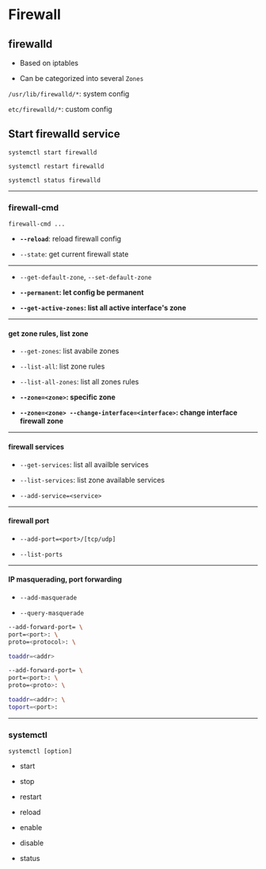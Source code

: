 # Firewall
## firewalld
- Based on iptables

- Can be categorized into several `Zones`

`/usr/lib/firewalld/*`: system config

`etc/firewalld/*`: custom config

## Start firewalld service

`systemctl start firewalld`

`systemctl restart firewalld`

`systemctl status firewalld`

---

### firewall-cmd

`firewall-cmd ...`

- **`--reload`**: reload firewall config

- `--state`: get current firewall state

---

- `--get-default-zone`, `--set-default-zone`

- **`--permanent`: let config be permanent**

- **`--get-active-zones`: list all active interface's zone**

---

#### get zone rules, list zone

- `--get-zones`: list avabile zones

- `--list-all`: list zone rules

- `--list-all-zones`: list all zones rules

- **`--zone=<zone>`: specific zone**

- **`--zone=<zone> --change-interface=<interface>`: change interface firewall zone**

---

#### firewall services
- `--get-services`: list all availble services

- `--list-services`: list zone available services

- `--add-service=<service>`

---

#### firewall port
- `--add-port=<port>/[tcp/udp]`

- `--list-ports`

---

#### IP masquerading, port forwarding
- `--add-masquerade`

- `--query-masquerade`

```sh
--add-forward-port= \
port=<port>: \
proto=<protocol>: \

toaddr=<addr>
```
```sh
--add-forward-port= \
port=<port>: \
proto=<proto>: \

toaddr=<addr>: \
toport=<port>:
```

---

### systemctl

`systemctl [option]`
- start

- stop

- restart

- reload

- enable

- disable

- status